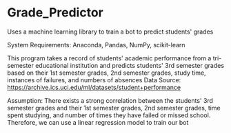 # Grade_Predictor
Uses a machine learning library to train a bot to predict students' grades

System Requirements: Anaconda, Pandas, NumPy, scikit-learn

This program takes a record of students' academic performance from a tri-semester educational
institution and predicts students' 3rd semester grades based on their 1st semester grades, 
2nd semester grades, study time, instances of failures, and numbers of absences
Data Source: https://archive.ics.uci.edu/ml/datasets/student+performance

Assumption: There exists a strong correlation between the students' 3rd semester grades
and their 1st semester grades, 2nd semester grades, time spent studying, and number of times
they have failed or missed school. Therefore, we can use a linear regression model to train
our bot
